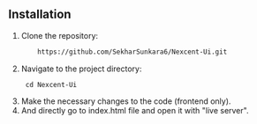 ## Installation
1. Clone the repository:
    ```bash
        https://github.com/SekharSunkara6/Nexcent-Ui.git
     ```
2. Navigate to the project directory:
      ```
       cd Nexcent-Ui
      ```
3. Make the necessary changes to the code (frontend only).
4. And directly go to index.html file and open it with "live server".
